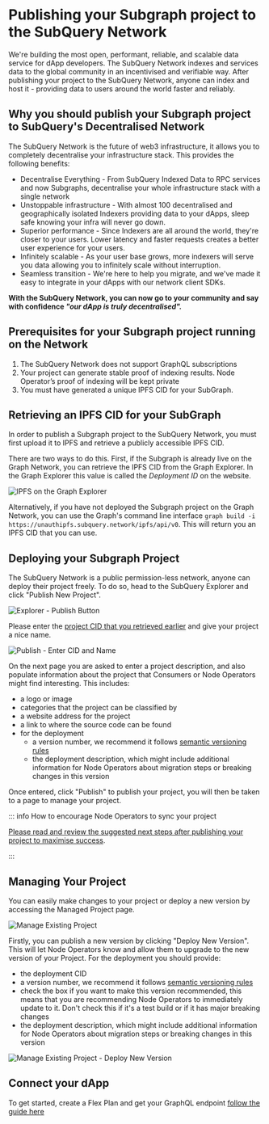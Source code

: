 # Publishing your Subgraph project to the SubQuery Network

We're building the most open, performant, reliable, and scalable data service for dApp developers. The SubQuery Network indexes and services data to the global community in an incentivised and verifiable way. After publishing your project to the SubQuery Network, anyone can index and host it - providing data to users around the world faster and reliably.

## Why you should publish your Subgraph project to SubQuery's Decentralised Network

The SubQuery Network is the future of web3 infrastructure, it allows you to completely decentralise your infrastructure stack. This provides the following benefits:

- Decentralise Everything - From SubQuery Indexed Data to RPC services and now Subgraphs, decentralise your whole infrastructure stack with a single network
- Unstoppable infrastructure - With almost 100 decentralised and geographically isolated Indexers providing data to your dApps, sleep safe knowing your infra will never go down.
- Superior performance - Since Indexers are all around the world, they're closer to your users. Lower latency and faster requests creates a better user experience for your users.
- Infinitely scalable - As your user base grows, more indexers will serve you data allowing you to infinitely scale without interruption.
- Seamless transition - We're here to help you migrate, and we've made it easy to integrate in your dApps with our network client SDKs.

**With the SubQuery Network, you can now go to your community and say with confidence _"our dApp is truly decentralised"._**

## Prerequisites for your Subgraph project running on the Network

1. The SubQuery Network does not support GraphQL subscriptions
2. Your project can generate stable proof of indexing results. Node Operator’s proof of indexing will be kept private
3. You must have generated a unique IPFS CID for your SubGraph.

## Retrieving an IPFS CID for your SubGraph

In order to publish a Subgraph project to the SubQuery Network, you must first upload it to IPFS and retrieve a publicly accessible IPFS CID.

There are two ways to do this. First, if the Subgraph is already live on the Graph Network, you can retrieve the IPFS CID from the Graph Explorer. In the Graph Explorer this value is called the _Deployment ID_ on the website.

![IPFS on the Graph Explorer](/assets/img/network/architect_publish_subgraph_ipfs.png)

Alternatively, if you have not deployed the Subgraph project on the Graph Network, you can use the Graph's command line interface `graph build -i https://unauthipfs.subquery.network/ipfs/api/v0`. This will return you an IPFS CID that you can use.

## Deploying your Subgraph Project

The SubQuery Network is a public permission-less network, anyone can deploy their project freely. To do so, head to the SubQuery Explorer and click "Publish New Project".

![Explorer - Publish Button](/assets/img/network/architect_publish.png)

Please enter the [project CID that you retrieved earlier](#retrieving-an-ipfs-cid-for-your-subgraph) and give your project a nice name.

![Publish - Enter CID and Name](/assets/img/network/architect_publish_subgraph.png)

On the next page you are asked to enter a project description, and also populate information about the project that Consumers or Node Operators might find interesting. This includes:

- a logo or image
- categories that the project can be classified by
- a website address for the project
- a link to where the source code can be found
- for the deployment
  - a version number, we recommend it follows [semantic versioning rules](https://semver.org/)
  - the deployment description, which might include additional information for Node Operators about migration steps or breaking changes in this version

Once entered, click "Publish" to publish your project, you will then be taken to a page to manage your project.

::: info How to encourage Node Operators to sync your project

[Please read and review the suggested next steps after publishing your project to maximise success](./next-steps.md).

:::

## Managing Your Project

You can easily make changes to your project or deploy a new version by accessing the Managed Project page.

![Manage Existing Project](/assets/img/network/architect_manage_subgraph_project.png)

Firstly, you can publish a new version by clicking "Deploy New Version". This will let Node Operators know and allow them to upgrade to the new version of your Project. For the deployment you should provide:

- the deployment CID
- a version number, we recommend it follows [semantic versioning rules](https://semver.org/)
- check the box if you want to make this version recommended, this means that you are recommending Node Operators to immediately update to it. Don't check this if it's a test build or if it has major breaking changes
- the deployment description, which might include additional information for Node Operators about migration steps or breaking changes in this version

![Manage Existing Project - Deploy New Version](/assets/img/network/architect_manage_subgraph_project_deploy.png)

## Connect your dApp

To get started, create a Flex Plan and get your GraphQL endpoint [follow the guide here](../consumers/plan.md)
